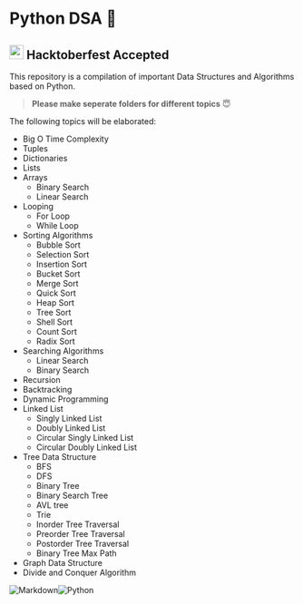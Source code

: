 # Python DSA :snake:

## <img src="https://pbs.twimg.com/profile_images/1567906020831150081/oJ7mKaaj_400x400.jpg" width=25 height=25 /> Hacktoberfest Accepted


This repository is a compilation of important Data Structures and Algorithms based on Python.

> **Please make seperate folders for different topics** :innocent:

The following topics will be elaborated:

* Big O Time Complexity 
* Tuples
* Dictionaries
* Lists
* Arrays
  * Binary Search
  * Linear Search 
* Looping
  * For Loop
  * While Loop
* Sorting Algorithms
  * Bubble Sort
  * Selection Sort
  * Insertion Sort
  * Bucket Sort
  * Merge Sort
  * Quick Sort
  * Heap Sort
  * Tree Sort
  * Shell Sort
  * Count Sort
  * Radix Sort
* Searching Algorithms
  * Linear Search
  * Binary Search
* Recursion
* Backtracking
* Dynamic Programming
* Linked List
  * Singly Linked List
  * Doubly Linked List  
  * Circular Singly Linked List
  * Circular Doubly Linked List 
* Tree Data Structure
  * BFS
  * DFS
  * Binary Tree
  * Binary Search Tree
  * AVL tree
  * Trie
  * Inorder Tree Traversal
  * Preorder Tree Traversal
  * Postorder Tree Traversal
  * Binary Tree Max Path
* Graph Data Structure
* Divide and Conquer Algorithm

![Markdown](https://img.shields.io/badge/markdown-%23000000.svg?style=for-the-badge&logo=markdown&logoColor=white)![Python](https://img.shields.io/badge/python-3670A0?style=for-the-badge&logo=python&logoColor=ffdd54)
